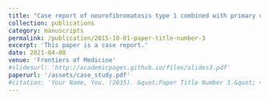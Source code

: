 ```yaml
---
title: "Case report of neurofibromatosis type 1 combined with primary ciliary dyskinesia"
collection: publications
category: manuscripts
permalink: /publication/2015-10-01-paper-title-number-3
excerpt: 'This paper is a case report.'
date: 2021-04-08
venue: 'Frontiers of Medicine'
#slidesurl: 'http://academicpages.github.io/files/slides3.pdf'
paperurl: '/assets/case_study.pdf'
#citation: 'Your Name, You. (2015). &quot;Paper Title Number 3.&quot; <i>Journal 1</i>. 1(3).'
---
```


